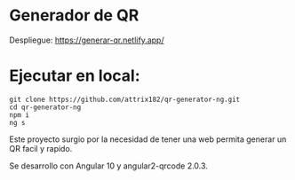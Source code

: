 # Generador de QR

Despliegue: https://generar-qr.netlify.app/

# Ejecutar en local:
    git clone https://github.com/attrix182/qr-generator-ng.git
    cd qr-generator-ng
    npm i
    ng s

Este proyecto surgio por la necesidad de tener una web permita generar un QR facil y rapido.

Se desarrollo con Angular 10 y angular2-qrcode 2.0.3.

